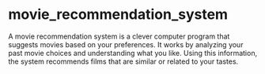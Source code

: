 # movie_recommendation_system
A movie recommendation system is a clever computer program that suggests movies based on your preferences. It works by analyzing your past movie choices and understanding what you like. Using this information, the system recommends films that are similar or related to your tastes. 
